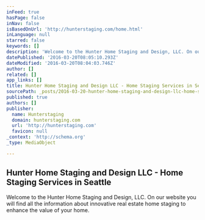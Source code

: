 ```yaml
---
inFeed: true
hasPage: false
inNav: false
isBasedOnUrl: 'http://hunterstaging.com/home.html'
inLanguage: null
starred: false
keywords: []
description: 'Welcome to the Hunter Home Staging and Design, LLC. On our website you will find all the information about innovative real estate home staging to enhance the value of your home.'
datePublished: '2016-03-20T08:05:10.293Z'
dateModified: '2016-03-20T08:04:03.746Z'
author: []
related: []
app_links: []
title: Hunter Home Staging and Design LLC - Home Staging Services in Seattle
sourcePath: _posts/2016-03-20-hunter-home-staging-and-design-llc-home-staging-services-i.md
published: true
authors: []
publisher:
  name: Hunterstaging
  domain: hunterstaging.com
  url: 'http://hunterstaging.com'
  favicon: null
_context: 'http://schema.org'
_type: MediaObject

---
```

<article style=""><h1>Hunter Home Staging and Design LLC - Home Staging Services in Seattle</h1><p>Welcome to the Hunter Home Staging and Design, LLC. On our website you will find all the information about innovative real estate home staging to enhance the value of your home.</p></article>